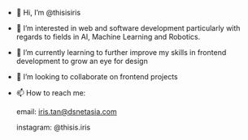 - 👋 Hi, I’m @thisisiris
- 👀 I’m interested in web and software development particularly with regards to fields in AI, Machine Learning and Robotics.
- 🌱 I’m currently learning to further improve my skills in frontend development to grow an eye for design
- 💞️ I’m looking to collaborate on frontend projects
- 📫 How to reach me:

  	email: iris.tan@dsnetasia.com

  	instagram: @thisis.iris

<!---
thisisiris/thisisiris is a ✨ special ✨ repository because its `README.md` (this file) appears on your GitHub profile.
You can click the Preview link to take a look at your changes.
--->
